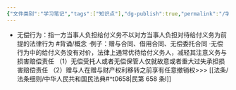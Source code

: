 ```yaml
---
{"文件类别":"学习笔记","tags":["知识点"],"dg-publish":true,"permalink":"/学习笔记/知识点cheese/无偿行为/","dgPassFrontmatter":true,"created":"2024-09-13T08:54:58.864+08:00","updated":"2024-09-13T08:55:01.621+08:00"}
---
```


- 无偿行为：指一方当事人负担给付义务不以对方当事人负担对待给付义务为前提的法律行为 #背诵/概念 
·例子：赠与合同、借用合同、无偿委托合同
·无偿行为中的给付义务没有对价，法律上通常优待给付义务人，减轻其注意义务与损害赔偿责任
（1）无偿受托人或者无偿保管人仅就故意或者重大过失承担损害赔偿责任
（2）赠与人在赠与财产权利移转之前享有任意撤销权>>> [[法条/法条细则/中华人民共和国民法典#^t0658\|民第 658 条Ⅰ]]